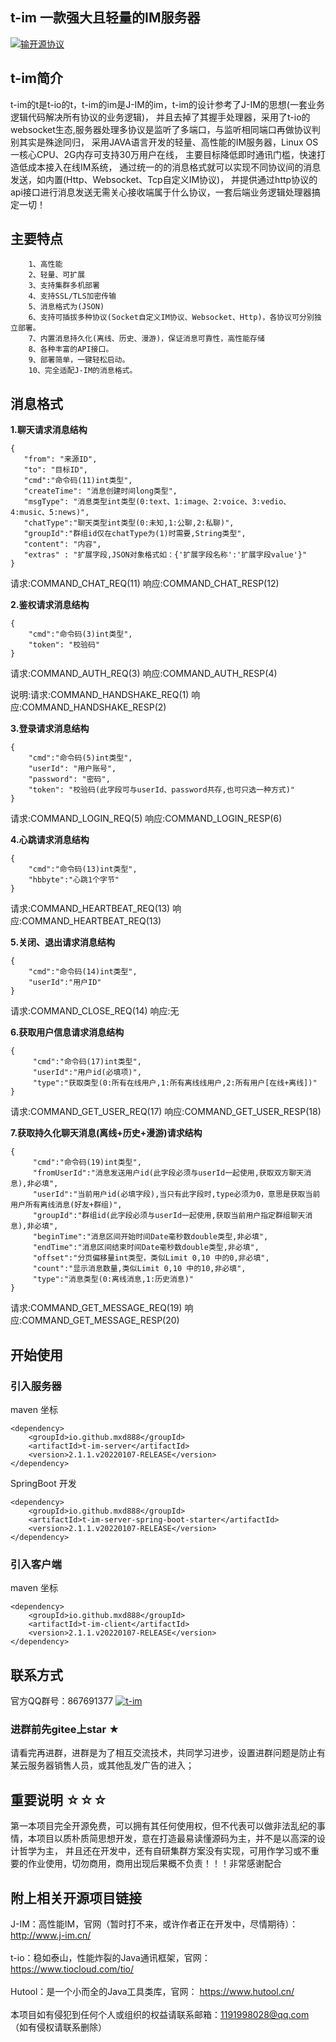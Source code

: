 ## t-im 一款强大且轻量的IM服务器

[![输开源协议](https://img.shields.io/badge/License-Apache--2.0-brightgreen.svg "Apache")](https://www.apache.org/licenses/LICENSE-2.0)
## t-im简介

t-im的t是t-io的t，t-im的im是J-IM的im，t-im的设计参考了J-IM的思想(一套业务逻辑代码解决所有协议的业务逻辑)，
并且去掉了其握手处理器，采用了t-io的websocket生态,服务器处理多协议是监听了多端口，与监听相同端口再做协议判别其实是殊途同归，
采用JAVA语言开发的轻量、高性能的IM服务器，Linux OS一核心CPU、2G内存可支持30万用户在线，
主要目标降低即时通讯门槛，快速打造低成本接入在线IM系统，
通过统一的的消息格式就可以实现不同协议间的消息发送，如内置(Http、Websocket、Tcp自定义IM协议)，
并提供通过http协议的api接口进行消息发送无需关心接收端属于什么协议，一套后端业务逻辑处理器搞定一切！  

## 主要特点
        1、高性能
        2、轻量、可扩展
        3、支持集群多机部署
        4、支持SSL/TLS加密传输
        5、消息格式为(JSON)
        6、支持可插拔多种协议(Socket自定义IM协议、Websocket、Http)，各协议可分别独立部署。
        7、内置消息持久化(离线、历史、漫游)，保证消息可靠性，高性能存储
        8、各种丰富的API接口。
        9、部署简单，一键轻松启动。
        10、完全适配J-IM的消息格式。


## 消息格式

 **1.聊天请求消息结构** 
 ```
{
    "from": "来源ID",
    "to": "目标ID",
    "cmd":"命令码(11)int类型",
    "createTime": "消息创建时间long类型",
    "msgType": "消息类型int类型(0:text、1:image、2:voice、3:vedio、4:music、5:news)",
    "chatType":"聊天类型int类型(0:未知,1:公聊,2:私聊)",
    "groupId":"群组id仅在chatType为(1)时需要,String类型",
    "content": "内容",
    "extras" : "扩展字段,JSON对象格式如：{'扩展字段名称':'扩展字段value'}"
}
```
请求:COMMAND_CHAT_REQ(11) 响应:COMMAND_CHAT_RESP(12)

 **2.鉴权请求消息结构** 
```
{
    "cmd":"命令码(3)int类型",
    "token": "校验码"
}
```
请求:COMMAND_AUTH_REQ(3) 响应:COMMAND_AUTH_RESP(4)

说明:请求:COMMAND_HANDSHAKE_REQ(1) 响应:COMMAND_HANDSHAKE_RESP(2)

 **3.登录请求消息结构** 
```
{
    "cmd":"命令码(5)int类型",
    "userId": "用户账号",
    "password": "密码",
    "token": "校验码(此字段可与userId、password共存,也可只选一种方式)"
}
```
请求:COMMAND_LOGIN_REQ(5) 响应:COMMAND_LOGIN_RESP(6)

 **4.心跳请求消息结构** 
```
{
    "cmd":"命令码(13)int类型",
    "hbbyte":"心跳1个字节"
}
```
请求:COMMAND_HEARTBEAT_REQ(13) 响应:COMMAND_HEARTBEAT_REQ(13)

 **5.关闭、退出请求消息结构** 
```
{
    "cmd":"命令码(14)int类型",
    "userId":"用户ID"
}
```
请求:COMMAND_CLOSE_REQ(14) 响应:无

 **6.获取用户信息请求消息结构** 
```
{
     "cmd":"命令码(17)int类型",
     "userId":"用户id(必填项)",
     "type":"获取类型(0:所有在线用户,1:所有离线线用户,2:所有用户[在线+离线])"
}
```
请求:COMMAND_GET_USER_REQ(17) 响应:COMMAND_GET_USER_RESP(18)

**7.获取持久化聊天消息(离线+历史+漫游)请求结构** 
```
{
     "cmd":"命令码(19)int类型",
     "fromUserId":"消息发送用户id(此字段必须与userId一起使用,获取双方聊天消息),非必填",
     "userId":"当前用户id(必填字段),当只有此字段时,type必须为0，意思是获取当前用户所有离线消息(好友+群组)",
     "groupId":"群组id(此字段必须与userId一起使用,获取当前用户指定群组聊天消息),非必填",
     "beginTime":"消息区间开始时间Date毫秒数double类型,非必填",
     "endTime":"消息区间结束时间Date毫秒数double类型,非必填",
     "offset":"分页偏移量int类型，类似Limit 0,10 中的0,非必填",
     "count":"显示消息数量,类似Limit 0,10 中的10,非必填",
     "type":"消息类型(0:离线消息,1:历史消息)"
}
```
请求:COMMAND_GET_MESSAGE_REQ(19) 响应:COMMAND_GET_MESSAGE_RESP(20)

## 开始使用

### 引入服务器
maven 坐标
```text
<dependency>
    <groupId>io.github.mxd888</groupId>
    <artifactId>t-im-server</artifactId>
    <version>2.1.1.v20220107-RELEASE</version>
</dependency>
```
SpringBoot 开发
```text
<dependency>
    <groupId>io.github.mxd888</groupId>
    <artifactId>t-im-server-spring-boot-starter</artifactId>
    <version>2.1.1.v20220107-RELEASE</version>
</dependency>
```

### 引入客户端
maven 坐标
```text
<dependency>
    <groupId>io.github.mxd888</groupId>
    <artifactId>t-im-client</artifactId>
    <version>2.1.1.v20220107-RELEASE</version>
</dependency>
```

## 联系方式

   官方QQ群号：867691377 
   <a target="_blank"  href="https://jq.qq.com/?_wv=1027&k=Gd6P6BcT">
   <img border="0" src="//pub.idqqimg.com/wpa/images/group.png" alt="t-im" title="t-im"></a><br>

### 进群前先gitee上star ★
   请看完再进群，进群是为了相互交流技术，共同学习进步，设置进群问题是防止有某云服务器销售人员，或其他乱发广告的进入；

## 重要说明 ☆☆☆

   第一本项目完全开源免费，可以拥有其任何使用权，但不代表可以做非法乱纪的事情，本项目以质朴质简思想开发，意在打造最易读懂源码为主，并不是以高深的设计哲学为主，
   并且还在开发中，还有自研集群方案没有实现，可用作学习或不重要的作业使用，切勿商用，商用出现后果概不负责！！！非常感谢配合

## 附上相关开源项目链接
   J-IM：高性能IM，官网（暂时打不来，或许作者正在开发中，尽情期待）：  http://www.j-im.cn/ <br>  
   t-io：稳如泰山，性能炸裂的Java通讯框架，官网：  https://www.tiocloud.com/tio/  <br>  
   Hutool：是一个小而全的Java工具类库，官网：  https://www.hutool.cn/   <br>  
   本项目如有侵犯到任何个人或组织的权益请联系邮箱：1191998028@qq.com （如有侵权请联系删除）